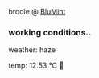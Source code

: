 brodie @ [BluMint](https://www.linkedin.com/company/blumint-io/)

<!--weather_start-->
### working conditions..

weather: haze 

temp: 12.53 °C 👕

<!--weather_end-->

